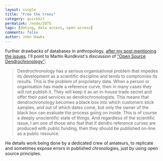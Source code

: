 ```yaml
---
layout: single 
title: "Free the trees" 
category: quickbit
permalink: /node/2075
tags: [dating, data access, open access] 
comments: false 
author: John Hawks 
---
```



Further drawbacks of databases in anthropology, <a href="http://johnhawks.net/weblog/topics/metascience/open-access/science-publishing-nielsen-2009.html">after my post mentioning the issues</a>. I'll point to Martin Rundkvist's discussion of <a href="http://scienceblogs.com/aardvarchaeology/2009/06/open_source_dendrochronology.php">"Open Source Dendrochronology"</a>: 

<blockquote>Dendrochronology has a serious organisational problem that impedes its development as a scientific discipline and tends to compromise its results. This is the problem of proprietary data. When a person or organisation has made a reference curve, then in many cases they will not publish it. They will keep it as an in-house trade secret and offer their paid services as dendrochronologists. This means that dendrochronology becomes a black box into which customers stick samples, and out of which dates come, but only the owner of the black box can evaluate the process going on inside. This is of course a deeply unscientific state of things. And regardless of the scientific issue, I am one of those who feel that if dendro reference curves are produced with public funding, then they should be published on-line as a public resource.</blockquote>

He details work being done by a dedicated crew of amateurs, to replicate and sometimes expose errors in published chronologies, just by using open source principles.

